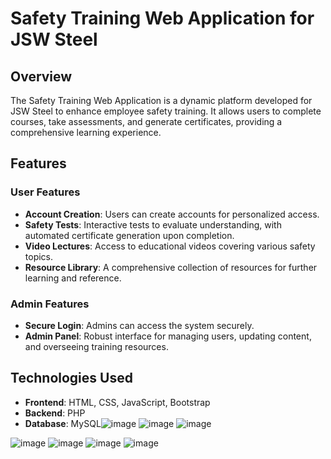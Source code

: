 # Safety Training Web Application for JSW Steel

## Overview

The Safety Training Web Application is a dynamic platform developed for JSW Steel to enhance employee safety training. It allows users to complete courses, take assessments, and generate certificates, providing a comprehensive learning experience.

## Features

### User Features
- **Account Creation**: Users can create accounts for personalized access.
- **Safety Tests**: Interactive tests to evaluate understanding, with automated certificate generation upon completion.
- **Video Lectures**: Access to educational videos covering various safety topics.
- **Resource Library**: A comprehensive collection of resources for further learning and reference.

### Admin Features
- **Secure Login**: Admins can access the system securely.
- **Admin Panel**: Robust interface for managing users, updating content, and overseeing training resources.

## Technologies Used
- **Frontend**: HTML, CSS, JavaScript, Bootstrap
- **Backend**: PHP
- **Database**: MySQL![image](https://github.com/user-attachments/assets/d294758f-2912-4bf7-80dd-61d172d50d80)
![image](https://github.com/user-attachments/assets/bbb45122-19a5-415d-ad38-75153c393b82)
![image](https://github.com/user-attachments/assets/f78399d5-4209-46ff-bd20-d558a8b85d04)

![image](https://github.com/user-attachments/assets/3a95df23-ed85-42ef-a143-cb40f557e95c)
![image](https://github.com/user-attachments/assets/bac14f18-37c3-4cab-b331-a981222fd259)
![image](https://github.com/user-attachments/assets/e5469646-2747-47c8-a8aa-9087c87bfa91)
![image](https://github.com/user-attachments/assets/2b0e3707-18a5-4d03-aa31-7c4283f192bf)
